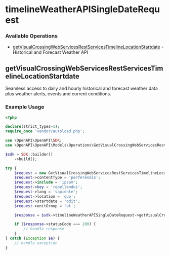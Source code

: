 # timelineWeatherAPISingleDateRequest

### Available Operations

* [getVisualCrossingWebServicesRestServicesTimelineLocationStartdate](#getvisualcrossingwebservicesrestservicestimelinelocationstartdate) - Historical and Forecast Weather API

## getVisualCrossingWebServicesRestServicesTimelineLocationStartdate

Seamless access to daily and hourly historical and forecast weather data plus weather alerts, events and current conditions.

### Example Usage

```php
<?php

declare(strict_types=1);
require_once 'vendor/autoload.php';

use \OpenAPI\OpenAPI\SDK;
use \OpenAPI\OpenAPI\Models\Operations\GetVisualCrossingWebServicesRestServicesTimelineLocationStartdateRequest;

$sdk = SDK::builder()
    ->build();

try {
    $request = new GetVisualCrossingWebServicesRestServicesTimelineLocationStartdateRequest();
    $request->contentType = 'perferendis';
    $request->include = 'ipsam';
    $request->key = 'repellendus';
    $request->lang = 'sapiente';
    $request->location = 'quo';
    $request->startdate = 'odit';
    $request->unitGroup = 'at';

    $response = $sdk->timelineWeatherAPISingleDateRequest->getVisualCrossingWebServicesRestServicesTimelineLocationStartdate($request);

    if ($response->statusCode === 200) {
        // handle response
    }
} catch (Exception $e) {
    // handle exception
}
```
